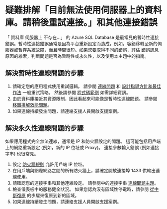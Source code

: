 <properties
    pageTitle="疑難排解 Azure SQL Database 的「目前無法使用伺服器上的資料庫」"
    description="找出並解決 Azure SQL Database 連接錯誤的步驟。"
    services="sql-database"
    documentationCenter=""
    authors="dalechen"
    manager="msmets"
    editor=""/>

<tags
    ms.service="sql-database"
    ms.workload="data-management"
    ms.tgt_pltfrm="na"
    ms.devlang="na"
    ms.topic="article"
    ms.date="12/10/2015"
    ms.author="daleche"/>


# 疑難排解「目前無法使用伺服器上的資料庫。請稍後重試連接。」和其他連接錯誤

「 資料庫 <dbname> 伺服器上 <servername> 不存在...」 的 Azure SQL Database 是最常見的暫時性連接錯誤。暫時性連接錯誤通常是因為平台重新設定而造成，例如，容錯移轉至新的伺服器或暫存系統故障，而且時間很短。如果您要取得不同的錯誤，評估 [錯誤訊息](sql-database-develop-error-messages.md) 原因的線索，判斷問題是否為暫時性或永久性，以及使用本主題中的指南。

## 解決暫時性連線問題的步驟

1.  請確定您的應用程式使用重試邏輯。 請參閱 [連線問題](sql-database-connectivity-issues.md) 和 [設計指導方針和最佳作法](sql-database-connect-central-recommendations.md) 一般重試策略。 然後請參閱 [程式碼範例](sql-database-develop-quick-start-client-code-samples.md) 如需詳細資訊。
2.  由於資料庫接近其資源限制，因此看起來可能像是暫時性連線問題。 請參閱 [移難排解效能問題](sql-database-troubleshoot-performance.md)。
3.  如果連線持續發生問題，請連絡支援人員開啟支援案例。

## 解決永久性連線問題的步驟

如果應用程式完全無法連線，通常是 IP 和防火牆設定的問題。 這可能包括用戶端上的網路重新設定 (例如，新的 IP 位址或 Proxy)。 連接參數輸入錯誤 (例如連接字串) 也很常見。

1.  設定 [防火牆規則](sql-database-configure-firewall-settings.md) 允許用戶端 IP 位址。
2.  在用戶端與網際網路之間的所有防火牆上，請確定開放連接埠 1433 供輸出連線使用。
3.  請確認您的連接字串和其他連線設定。 請參閱中的連接字串 [連線問題主題](sql-database-connectivity-issues.md)。
4.  檢查儀表板中的服務健全狀況。 如果您認為沒有區域性停電時，請參閱 [從中斷復原](sql-database-disaster-recovery.md) 的步驟來復原到新的區域。
5.  如果連線持續發生問題，請連絡支援人員開啟支援案例。





